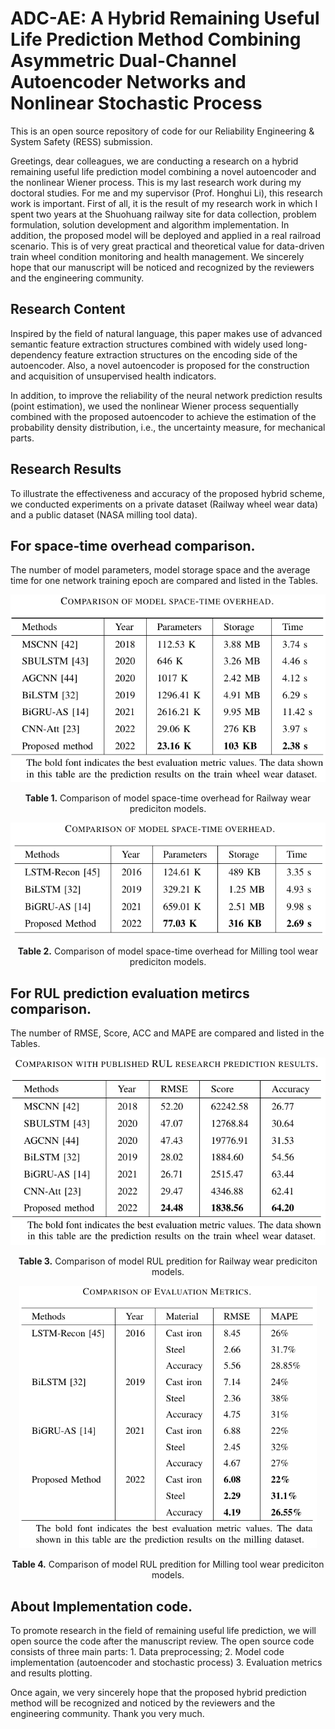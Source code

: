 # ADC-AE: A Hybrid Remaining Useful Life Prediction Method Combining Asymmetric Dual-Channel  Autoencoder  Networks and Nonlinear Stochastic Process
This is an open source repository of code for our Reliability Engineering & System Safety (RESS) submission.

Greetings, dear colleagues, we are conducting a research on a hybrid remaining useful life prediction model combining a novel autoencoder and the nonlinear Wiener process. This is my last research work during my doctoral studies. For me and my supervisor (Prof. Honghui Li), this research work is important. First of all, it is the result of my research work in which I spent two years at the Shuohuang railway site for data collection, problem formulation, solution development and algorithm implementation. In addition, the proposed model will be deployed and applied in a real railroad scenario. This is of very great practical and theoretical value for data-driven train wheel condition monitoring and health management. We sincerely hope that our manuscript will be noticed and recognized by the reviewers and the engineering community.

## Research Content
Inspired by the field of natural language, this paper makes use of advanced semantic feature extraction structures combined with widely used long-dependency feature extraction structures on the encoding side of the autoencoder. Also, a novel autoencoder is proposed for the construction and acquisition of unsupervised health indicators.

In addition, to improve the reliability of the neural network prediction results (point estimation), we used the nonlinear Wiener process sequentially combined with the proposed autoencoder to achieve the estimation of the probability density distribution, i.e., the uncertainty measure, for mechanical parts.

## Research Results
To illustrate the effectiveness and accuracy of the proposed hybrid scheme, we conducted experiments on a private dataset (Railway wheel wear data) and a public dataset (NASA milling tool data).

## For space-time overhead comparison. 

The number of model parameters, model storage space and the average time for one network training epoch are compared and listed in the Tables.

<p align="center">
<img src=".\imgs\Railway_dataset_space-time_compare.jpg" height = "300" alt="" align=center />
<br><br>
<b>Table 1.</b> Comparison of model space-time overhead for Railway wear prediciton models.
</p>

<p align="center">
<img src=".\imgs\Milling_dataset_space-time_compare.jpg" height = "180" alt="" align=center />
<br><br>
<b>Table 2.</b> Comparison of model space-time overhead for Milling tool wear prediciton models.
</p>

## For RUL prediction evaluation metircs comparison. 

The number of RMSE, Score, ACC and MAPE are compared and listed in the Tables.

<p align="center">
<img src=".\imgs\Railway_dataset_RUL_prediction_compare.jpg" height = "300" alt="" align=center />
<br><br>
<b>Table 3.</b> Comparison of model RUL predition for Railway wear prediciton models.
</p>

<p align="center">
<img src=".\imgs\Milling_dataset_RUL_prediction_compare.jpg" height = "420" alt="" align=center />
<br><br>
<b>Table 4.</b> Comparison of model RUL predition for Milling tool wear prediciton models.
</p>

## About Implementation code. 

To promote research in the field of remaining useful life prediction, we will open source the code after the manuscript review. The open source code consists of three main parts: 1. Data preprocessing; 2. Model code implementation (autoencoder and stochastic process) 3. Evaluation metrics and results plotting.

Once again, we very sincerely hope that the proposed hybrid prediction method will be recognized and noticed by the reviewers and the engineering community. Thank you very much.
